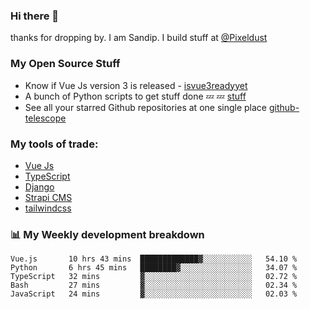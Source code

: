 ### Hi there 👋

thanks for dropping by.
I am Sandip. I build stuff at [@Pixeldust](github.com/pixeldust-in/)

###  **My Open Source Stuff**

 - Know if Vue Js version 3 is released -  [isvue3readyyet](https://github.com/sandiprb/isvue3readyyet)
 - A bunch of Python scripts to get stuff done 💤 💤 [stuff](https://github.com/sandiprb/stuff)
 - See all your starred Github repositories at one single place [github-telescope](https://github.com/sandiprb/github-telescope)



###  **My tools of trade:**
 - [Vue Js](https://github.com/vuejs/vue/)
 - [TypeScript](https://github.com/microsoft/TypeScript)
 - [Django](github.com/django/django)
 - [Strapi CMS](github.com/strapi/strapi)
 - [tailwindcss](https://github.com/tailwindlabs/tailwindcss)


###  📊 **My Weekly development breakdown**
<!--START_SECTION:waka-->
```text
Vue.js       10 hrs 43 mins  █████████████▓░░░░░░░░░░░   54.10 % 
Python       6 hrs 45 mins   ████████▓░░░░░░░░░░░░░░░░   34.07 % 
TypeScript   32 mins         ▓░░░░░░░░░░░░░░░░░░░░░░░░   02.72 % 
Bash         27 mins         ▓░░░░░░░░░░░░░░░░░░░░░░░░   02.34 % 
JavaScript   24 mins         ▓░░░░░░░░░░░░░░░░░░░░░░░░   02.03 % 
```
<!--END_SECTION:waka-->
